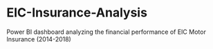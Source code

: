 # EIC-Insurance-Analysis
Power BI dashboard analyzing the financial performance of EIC Motor Insurance (2014-2018)
